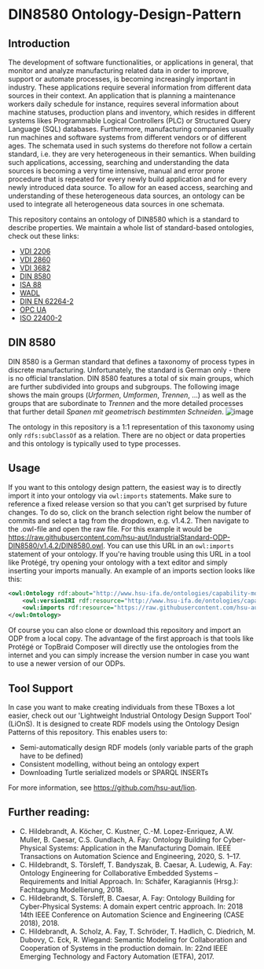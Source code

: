 # DIN8580 Ontology-Design-Pattern

## Introduction

The development of software functionalities, or applications in general, that monitor and analyze manufacturing related data in order to improve, support or automate processes, is becoming increasingly important in industry. These applications require several information from different data sources in their context. An application that is planning a maintenance workers daily schedule for instance, requires several information about machine statuses, production plans and inventory, which resides in different systems likes Programmable Logical Controllers (PLC) or Structured Query Language (SQL) databases. Furthermore, manufacturing companies usually run machines and software systems from different vendors or of different ages. The schemata used in such systems do therefore not follow a certain standard, i.e. they are very heterogeneous in their semantics. When building such applications, accessing, searching and understanding the data sources is becoming a very time intensive, manual and error prone procedure that is repeated for every newly build application and for every newly introduced data source. To allow for an eased access, searching and understanding of these heterogeneous data sources, an ontology can be used to integrate all heterogeneous data sources in one schemata. 

This repository contains an ontology of DIN8580 which is a standard to describe properties. We maintain a whole list of standard-based ontologies, check out these links:
 - [VDI 2206](https://github.com/hsu-aut/IndustrialStandard-ODP-VDI2206)
 - [VDI 2860](https://github.com/hsu-aut/IndustrialStandard-ODP-VDI2860)
 - [VDI 3682](https://github.com/hsu-aut/IndustrialStandard-ODP-VDI3682)
 - [DIN 8580](https://github.com/hsu-aut/IndustrialStandard-ODP-DIN8580)
 - [ISA 88](https://github.com/hsu-aut/IndustrialStandard-ODP-ISA88)
 - [WADL](https://github.com/hsu-aut/IndustrialStandard-ODP-WADL)
 - [DIN EN 62264-2](https://github.com/hsu-aut/IndustrialStandard-ODP-DINEN62264-2)
 - [OPC UA](https://github.com/hsu-aut/IndustrialStandard-ODP-OPC-UA)
 - [ISO 22400-2](https://github.com/hsu-aut/IndustrialStandard-ODP-ISO22400-2)


## DIN 8580
DIN 8580 is a German standard that defines a taxonomy of process types in discrete manufacturing. Unfortunately, the standard is German only - there is no official translation. 
DIN 8580 features a total of six main groups, which are further subdivided into groups and subgroups. The following image shows the main groups (*Urformen*, *Umformen*, *Trennen*, ...) as well as the groups that are subordinate to *Trennen* and the more detailed processes that further detail *Spanen mit geometrisch bestimmten Schneiden*.
![image](https://user-images.githubusercontent.com/50097079/222157072-5eb3cd5a-64c6-4dca-9cf5-182e52c69790.png)

The ontology in this repository is a 1:1 representation of this taxonomy using only `rdfs:subClassOf` as a relation. There are no object or data properties and this ontology is typically used to type processes.

## Usage
If you want to this ontology design pattern, the easiest way is to directly import it into your ontology via `owl:imports` statements. Make sure to reference a fixed release version so that you can't get surprised by future changes. To do so, click on the branch selection right below the number of commits and select a tag from the dropdown, e.g. v1.4.2. Then navigate to the .owl-file and open the raw file. For this example it would be https://raw.githubusercontent.com/hsu-aut/IndustrialStandard-ODP-DIN8580/v1.4.2/DIN8580.owl. You can use this URL in an `owl:imports` statement of your ontology. If you're having trouble using this URL in a tool like Protégé, try opening your ontology with a text editor and simply inserting your imports manually.
An example of an imports section looks like this:

```xml
<owl:Ontology rdf:about="http://www.hsu-ifa.de/ontologies/capability-model#">
    <owl:versionIRI rdf:resource="http://www.hsu-ifa.de/ontologies/capability-model/1.0.0#"/>
    <owl:imports rdf:resource="https://raw.githubusercontent.com/hsu-aut/IndustrialStandard-ODP-DIN8580/v1.4.2/DIN8580.owl"/>
</owl:Ontology>

```
Of course you can also clone or download this repository and import an ODP from a local copy. The advantage of the first approach is that tools like Protégé or TopBraid Composer will directly use the ontologies from the internet and you can simply increase the version number in case you want to use a newer version of our ODPs.

## Tool Support
In case you want to make creating individuals from these TBoxes a lot easier, check out our 'Lightweight Industrial Ontology Design Support Tool' (LiOnS). It is designed to create RDF models using the Ontology Design Patterns of this repository. This enables users to:
- Semi-automatically design RDF models (only variable parts of the graph have to be defined)
- Consistent modelling, without being an ontology expert
- Downloading Turtle serialized models or SPARQL INSERTs

For more information, see https://github.com/hsu-aut/lion.

## Further reading:
- C. Hildebrandt, A. Köcher, C. Kustner, C.-M. Lopez-Enriquez, A.W. Muller, B. Caesar, C.S. Gundlach, A. Fay: Ontology Building for Cyber-Physical Systems: Application in the Manufacturing Domain. IEEE Transactions on Automation Science and Engineering, 2020, S. 1–17.
-  C. Hildebrandt, S. Törsleff, T. Bandyszak, B. Caesar, A. Ludewig, A. Fay: Ontology Engineering for Collaborative Embedded Systems – Requirements and Initial Approach. In: Schäfer, Karagiannis (Hrsg.): Fachtagung Modellierung, 2018.
- C. Hildebrandt, S. Törsleff, B. Caesar, A. Fay: Ontology Building for Cyber-Physical Systems: A domain expert centric approach. In: 2018 14th IEEE Conference on Automation Science and Engineering (CASE 2018), 2018.
- C. Hildebrandt, A. Scholz, A. Fay, T. Schröder, T. Hadlich, C. Diedrich, M. Dubovy, C. Eck, R. Wiegand: Semantic Modeling for Collaboration and Cooperation of Systems in the production domain. In: 22nd IEEE Emerging Technology and Factory Automation (ETFA), 2017.
